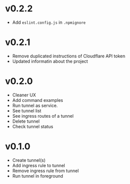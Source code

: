 # v0.2.2
- Add `eslint.config.js` in `.npmignore`

# v0.2.1
- Remove duplicated instructions of Cloudflare API token
- Updated informatin about the project

# v0.2.0

- Cleaner UX
- Add command examples
- Run tunnel as service.
- See tunnel list
- See ingress routes of a tunnel
- Delete tunnel
- Check tunnel status

# v0.1.0

- Create tunnel(s)
- Add ingress rule to tunnel
- Remove ingress rule from tunnel
- Run tunnel in foreground
